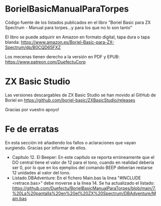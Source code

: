 # BorielBasicManualParaTorpes
Código fuente de los listados publicados en el libro "Boriel Basic para ZX Spectrum - Manual para torpes...y para los que no lo son tanto"

El libro se puede adquirir en Amazon en formato digital, tapa dura o tapa blanda: https://www.amazon.es/Boriel-Basic-para-ZX-Spectrum/dp/B0CQD65FXZ

Los mecenas tienen derecho a la versión en PDF y EPUB: https://www.patreon.com/DuefectuCorp

# ZX Basic Studio
Las versiones descargables de ZX Basic Studio se han movido al GitHub de Boriel en https://github.com/boriel-basic/ZXBasicStudio/releases

Gracias por vuestro apoyo!


# Fe de erratas
En esta sección iré añadiendo los fallos o aclaraciones que vayan surgiendo. Gracias por informar de ellos.
- Capítulo 12. El Beeper: En este capítulo se reporta erróneamente que el DO central tiene el valor de 12 para el tono, cuando en realidad debería ser 0, por lo que en los ejemplos del comando BEEP deberían restarse 12 unidades al valor del tono.
- Listado DBAdventure: En el fichero Main.bas la línea "#INCLUDE <retrace.bas>" debe moverse a la línea 14. Se ha actualizado el listado: https://github.com/Duefectu/BorielBasicManualParaTorpes/blob/main/7.%20La%20pantalla%20en%20el%20ZX%20Spectrum/DBAdventure/Main.bas
